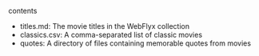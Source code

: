  contents

 - titles.md: The movie titles in the WebFlyx collection
 - classics.csv: A comma-separated list of classic movies
 - quotes: A directory of files containing memorable quotes from movies
